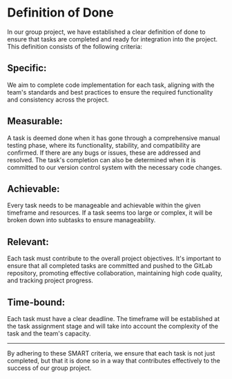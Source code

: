 # Definition of Done
In our group project, we have established a clear definition of done to ensure that tasks are completed and ready for integration into the project. This definition consists of the following criteria:

## Specific:
We aim to complete code implementation for each task, aligning with the team's standards and best practices to ensure the required functionality and consistency across the project.
## Measurable:
A task is deemed done when it has gone through a comprehensive manual testing phase, where its functionality, stability, and compatibility are confirmed. If there are any bugs or issues, these are addressed and resolved. The task's completion can also be determined when it is committed to our version control system with the necessary code changes.
## Achievable:
Every task needs to be manageable and achievable within the given timeframe and resources. If a task seems too large or complex, it will be broken down into subtasks to ensure manageability.
## Relevant:
Each task must contribute to the overall project objectives. It's important to ensure that all completed tasks are committed and pushed to the GitLab repository, promoting effective collaboration, maintaining high code quality, and tracking project progress.
## Time-bound:
Each task must have a clear deadline. The timeframe will be established at the task assignment stage and will take into account the complexity of the task and the team's capacity.

---
By adhering to these SMART criteria, we ensure that each task is not just completed, but that it is done so in a way that contributes effectively to the success of our group project.

